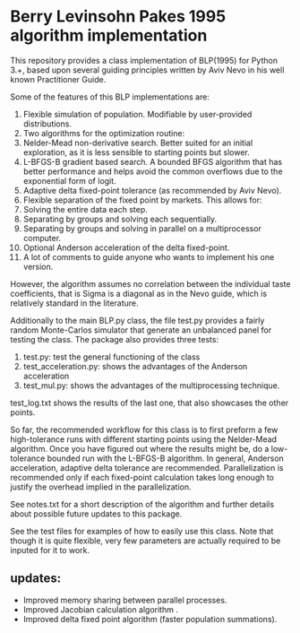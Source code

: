 # Berry Levinsohn Pakes 1995 algorithm implementation
This repository provides a class implementation of BLP(1995)
for Python 3.+, based upon several guiding principles written
by Aviv Nevo in his well known Practitioner Guide.

Some of the features of this BLP implementations are:

1. Flexible simulation of population. Modifiable by user-provided distributions.
2. Two algorithms for the optimization routine:
  1. Nelder-Mead non-derivative search. Better suited for an initial exploration, as it is less sensible to starting points but slower.
  2. L-BFGS-B gradient based search. A bounded BFGS algorithm that has better performance and helps avoid the common overflows due to the exponential form of logit.
3. Adaptive delta fixed-point tolerance (as recommended by Aviv Nevo).
4. Flexible separation of the fixed point by markets. This allows for:
  1. Solving the entire data each step.
  2. Separating by groups and solving each sequentially.
  3. Separating by groups and solving in parallel on a multiprocessor computer.
5. Optional Anderson acceleration of the delta fixed-point.
6. A lot of comments to guide anyone who wants to implement his one version.

However, the algorithm assumes no correlation between the individual taste coefficients, that is Sigma is a diagonal as in the Nevo guide, which is relatively standard in the literature.


Additionally to the main BLP.py class, the file test.py provides
a fairly random Monte-Carlos simulator that generate an unbalanced panel
for testing the class. The package also provides three tests:

1. test.py: test the general functioning of the class
2. test_acceleration.py: shows the advantages of the Anderson acceleration
3. test_mul.py: shows the advantages of the multiprocessing technique.

test_log.txt shows the results of the last one, that also showcases the other
points.

So far, the recommended workflow for this class is to first preform a few high-tolerance runs with different starting points using the Nelder-Mead algorithm.
Once you have figured out where the results might be, do a low-tolerance bounded run with the L-BFGS-B algorithm.
In general, Anderson acceleration, adaptive delta tolerance are recommended. Parallelization is recommended only if each fixed-point calculation takes long enough to justify the overhead implied in the parallelization.


See notes.txt for a short description of the algorithm and
further details about possible future updates to this package.

See the test files for examples of how to easily use this class. Note that though it is quite flexible, very few parameters are actually required to be inputed for it to work.


updates:
-------
* Improved memory sharing between parallel processes.
* Improved Jacobian calculation algorithm .
* Improved delta fixed point algorithm (faster population summations).
